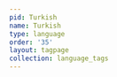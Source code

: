 ```yaml
---
pid: Turkish
name: Turkish
type: language
order: '35'
layout: tagpage
collection: language_tags
---
```


